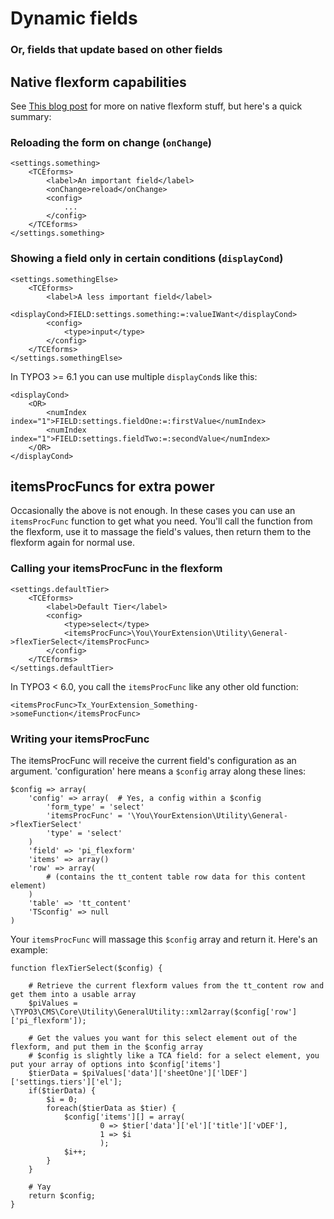 Dynamic fields
===
### Or, fields that update based on other fields

Native flexform capabilities
---

See [This blog post](http://www.t3node.com/blog/dynamic-forms-and-types-with-typo3-flexforms/) for more on native flexform stuff, but here's a quick summary:

### Reloading the form on change (`onChange`)
    <settings.something>
        <TCEforms>
            <label>An important field</label>
            <onChange>reload</onChange>
            <config>
                ...
            </config>
        </TCEforms>
    </settings.something>

### Showing a field only in certain conditions (`displayCond`)
    <settings.somethingElse>
        <TCEforms>
            <label>A less important field</label>
            <displayCond>FIELD:settings.something:=:valueIWant</displayCond>
            <config>
                <type>input</type>
            </config>
        </TCEforms>
    </settings.somethingElse>

In TYPO3 >= 6.1 you can use multiple `displayCond`s like this:

    <displayCond>
        <OR>
            <numIndex index="1">FIELD:settings.fieldOne:=:firstValue</numIndex>
            <numIndex index="1">FIELD:settings.fieldTwo:=:secondValue</numIndex>
        </OR>
    </displayCond>


itemsProcFuncs for extra power
---
Occasionally the above is not enough. In these cases you can use an `itemsProcFunc` function to get what you need. You'll call the function from the flexform, use it to massage the field's values, then return them to the flexform again for normal use.

### Calling your itemsProcFunc in the flexform

    <settings.defaultTier>
        <TCEforms>
            <label>Default Tier</label>
            <config>
                <type>select</type>
                <itemsProcFunc>\You\YourExtension\Utility\General->flexTierSelect</itemsProcFunc>
            </config>
        </TCEforms>
    </settings.defaultTier>

In TYPO3 < 6.0, you call the `itemsProcFunc` like any other old function:

```
<itemsProcFunc>Tx_YourExtension_Something->someFunction</itemsProcFunc>
```

### Writing your itemsProcFunc

The itemsProcFunc will receive the current field's configuration as an argument. 'configuration' here means a `$config` array along these lines:

    $config => array(
        'config' => array(  # Yes, a config within a $config
            'form_type' = 'select'
            'itemsProcFunc' = '\You\YourExtension\Utility\General->flexTierSelect'
            'type' = 'select'
        )
        'field' => 'pi_flexform'
        'items' => array()
        'row' => array(
            # (contains the tt_content table row data for this content element)
        )
        'table' => 'tt_content'
        'TSconfig' => null
    )

Your `itemsProcFunc` will massage this `$config` array and return it.  Here's an example:

    function flexTierSelect($config) {

        # Retrieve the current flexform values from the tt_content row and get them into a usable array
        $piValues = \TYPO3\CMS\Core\Utility\GeneralUtility::xml2array($config['row']['pi_flexform']);

        # Get the values you want for this select element out of the flexform, and put them in the $config array
        # $config is slightly like a TCA field: for a select element, you put your array of options into $config['items']
        $tierData = $piValues['data']['sheetOne']['lDEF']['settings.tiers']['el'];
        if($tierData) {
            $i = 0;
            foreach($tierData as $tier) {
                $config['items'][] = array(
                        0 => $tier['data']['el']['title']['vDEF'],
                        1 => $i
                        );
                $i++;
            }
        }

        # Yay
        return $config;
    }
